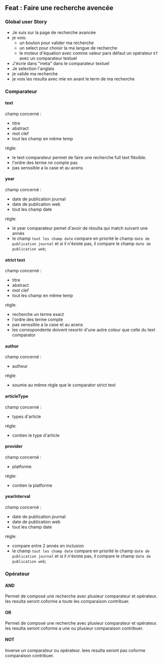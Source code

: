 ## Feat : Faire une recherche avencée

### Global user Story
- Je suis sur la page de recherche avancée
- je vois:
	* un bouton pour valider ma recherche
	* un select pour choisir la ma langue de recherche
	* le moteur d'équation avec comme valeur pars défaut un opérateur `ET` avec un comparateur textuel
- J'écrie dans "meta" dans le comparateur textuel
- Je selection l'anglais
- je valide ma recherche
- je vois les resulta avec mie en avant le term de ma recherche

### Comparateur
#### text
champ concerné :
- titre
- abstract
- mot clef
- tout les champ en même temp

régle:
- le text comparateur permet de faire une recherche full text fléxible. 
- l'ordre des terme ne compte pas
- pas senssible a la case et au acens

#### year
champ concerné :
- date de publication journal
- date de publication web
- tout les champ date

régle:
- le year comparateur pemet d'avoir de résulta qui match suivant une annés
- le champ `tout les champ date` compare en priorité le champ `date de publication journal` et si il n'éxiste pas, il compare le champ `date de publication web`;

#### strict text
champ concerné :
- titre
- abstract
- mot clef
- tout les champ en même temp

régle:
- recherche un terme exact
- l'ordre des terme compte
- pas senssible a la case et au acens
- les correspondente doivent resortir d'une autre coleur que celle du text comparator

#### author
champ concerné :
- autheur

régle:
- soumie au même régle que le comparator strict text

#### articleType
champ concerné :
- types d'article

régle:
- contien le type d'article

#### provider
champ concerné :
- platforme

régle:
- contien la platforme

#### yearInterval
champ concerné :
- date de publication journal
- date de publication web
- tout les champ date

régle:
- compare entre 2 annés en inclusion
- le champ `tout les champ date` compare en priorité le champ `date de publication journal` et si il n'éxiste pas, il compare le champ `date de publication web`;

### Opérateur
#### AND
Permet de composé une recherche avec plusieur comparateur et opérateur. les resulta seront coforme a toute les comparaison contribuer.

#### OR
Permet de composé une recherche avec plusieur comparateur et opérateur. les resulta seront coforme a une ou plusieur comparaison contribuer.

#### NOT
Inverse un comparateur ou opérateur. lees resulta seront pas coforme comparaison contribuer.